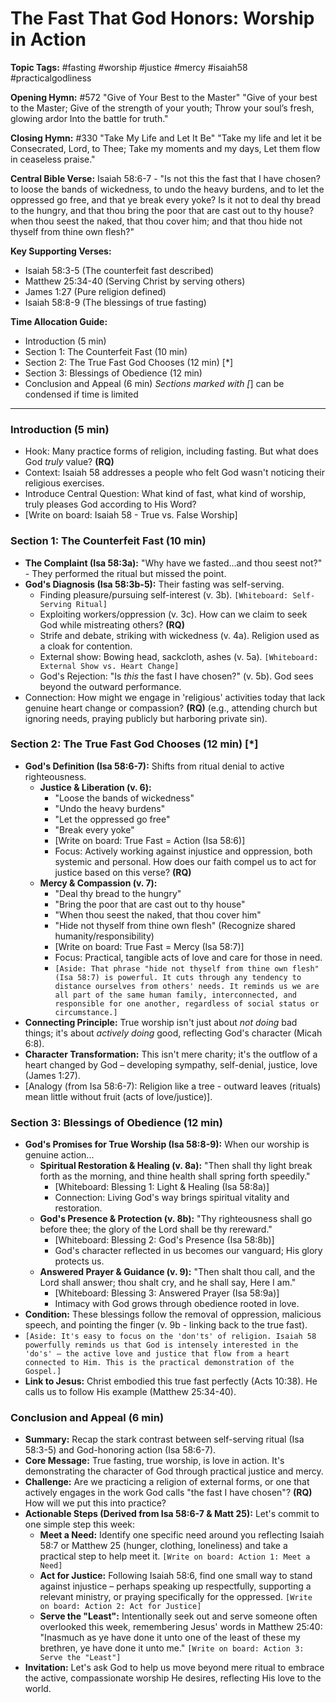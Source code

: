 # The Fast That God Honors: Worship in Action

**Topic Tags:** #fasting #worship #justice #mercy #isaiah58 #practicalgodliness

**Opening Hymn:** #572 "Give of Your Best to the Master"
"Give of your best to the Master; Give of the strength of your youth; Throw your soul’s fresh, glowing ardor Into the battle for truth."

**Closing Hymn:** #330 "Take My Life and Let It Be"
"Take my life and let it be Consecrated, Lord, to Thee; Take my moments and my days, Let them flow in ceaseless praise."

**Central Bible Verse:** Isaiah 58:6-7 - "Is not this the fast that I have chosen? to loose the bands of wickedness, to undo the heavy burdens, and to let the oppressed go free, and that ye break every yoke? Is it not to deal thy bread to the hungry, and that thou bring the poor that are cast out to thy house? when thou seest the naked, that thou cover him; and that thou hide not thyself from thine own flesh?"

**Key Supporting Verses:**
*   Isaiah 58:3-5 (The counterfeit fast described)
*   Matthew 25:34-40 (Serving Christ by serving others)
*   James 1:27 (Pure religion defined)
*   Isaiah 58:8-9 (The blessings of true fasting)

**Time Allocation Guide:**
- Introduction (5 min)
- Section 1: The Counterfeit Fast (10 min)
- Section 2: The True Fast God Chooses (12 min) [*]
- Section 3: Blessings of Obedience (12 min)
- Conclusion and Appeal (6 min)
*Sections marked with [*] can be condensed if time is limited

---

### Introduction (5 min)
-   Hook: Many practice forms of religion, including fasting. But what does God *truly* value? **(RQ)**
-   Context: Isaiah 58 addresses a people who felt God wasn't noticing their religious exercises.
-   Introduce Central Question: What kind of fast, what kind of worship, truly pleases God according to His Word?
-   [Write on board: Isaiah 58 - True vs. False Worship]

### Section 1: The Counterfeit Fast (10 min)
-   **The Complaint (Isa 58:3a):** "Why have we fasted...and thou seest not?" - They performed the ritual but missed the point.
-   **God's Diagnosis (Isa 58:3b-5):** Their fasting was self-serving.
    -   Finding pleasure/pursuing self-interest (v. 3b). `[Whiteboard: Self-Serving Ritual]`
    -   Exploiting workers/oppression (v. 3c). How can we claim to seek God while mistreating others? **(RQ)**
    -   Strife and debate, striking with wickedness (v. 4a). Religion used as a cloak for contention.
    -   External show: Bowing head, sackcloth, ashes (v. 5a). `[Whiteboard: External Show vs. Heart Change]`
    -   God's Rejection: "Is *this* the fast I have chosen?" (v. 5b). God sees beyond the outward performance.
-   Connection: How might we engage in 'religious' activities today that lack genuine heart change or compassion? **(RQ)** (e.g., attending church but ignoring needs, praying publicly but harboring private sin).

### Section 2: The True Fast God Chooses (12 min) [*]
-   **God's Definition (Isa 58:6-7):** Shifts from ritual denial to active righteousness.
    -   **Justice & Liberation (v. 6):**
        -   "Loose the bands of wickedness"
        -   "Undo the heavy burdens"
        -   "Let the oppressed go free"
        -   "Break every yoke"
        -   [Write on board: True Fast = Action (Isa 58:6)]
        -   Focus: Actively working against injustice and oppression, both systemic and personal. How does our faith compel us to act for justice based on this verse? **(RQ)**
    -   **Mercy & Compassion (v. 7):**
        -   "Deal thy bread to the hungry"
        -   "Bring the poor that are cast out to thy house"
        -   "When thou seest the naked, that thou cover him"
        -   "Hide not thyself from thine own flesh" (Recognize shared humanity/responsibility)
        -   [Write on board: True Fast = Mercy (Isa 58:7)]
        -   Focus: Practical, tangible acts of love and care for those in need.
        -   `[Aside: That phrase "hide not thyself from thine own flesh" (Isa 58:7) is powerful. It cuts through any tendency to distance ourselves from others' needs. It reminds us we are all part of the same human family, interconnected, and responsible for one another, regardless of social status or circumstance.]`
-   **Connecting Principle:** True worship isn't just about *not doing* bad things; it's about *actively doing* good, reflecting God's character (Micah 6:8).
-   **Character Transformation:** This isn't mere charity; it's the outflow of a heart changed by God – developing sympathy, self-denial, justice, love (James 1:27).
-   [Analogy (from Isa 58:6-7): Religion like a tree - outward leaves (rituals) mean little without fruit (acts of love/justice)].

### Section 3: Blessings of Obedience (12 min)
-   **God's Promises for True Worship (Isa 58:8-9):** When our worship is genuine action...
    -   **Spiritual Restoration & Healing (v. 8a):** "Then shall thy light break forth as the morning, and thine health shall spring forth speedily."
        -   [Whiteboard: Blessing 1: Light & Healing (Isa 58:8a)]
        -   Connection: Living God's way brings spiritual vitality and restoration.
    -   **God's Presence & Protection (v. 8b):** "Thy righteousness shall go before thee; the glory of the Lord shall be thy rereward."
        -   [Whiteboard: Blessing 2: God's Presence (Isa 58:8b)]
        -   God's character reflected in us becomes our vanguard; His glory protects us.
    -   **Answered Prayer & Guidance (v. 9):** "Then shalt thou call, and the Lord shall answer; thou shalt cry, and he shall say, Here I am."
        -   [Whiteboard: Blessing 3: Answered Prayer (Isa 58:9a)]
        -   Intimacy with God grows through obedience rooted in love.
-   **Condition:** These blessings follow the removal of oppression, malicious speech, and pointing the finger (v. 9b - linking back to the true fast).
-   `[Aside: It's easy to focus on the 'don'ts' of religion. Isaiah 58 powerfully reminds us that God is intensely interested in the 'do's' – the active love and justice that flow from a heart connected to Him. This is the practical demonstration of the Gospel.]`
-   **Link to Jesus:** Christ embodied this true fast perfectly (Acts 10:38). He calls us to follow His example (Matthew 25:34-40).

### Conclusion and Appeal (6 min)
-   **Summary:** Recap the stark contrast between self-serving ritual (Isa 58:3-5) and God-honoring action (Isa 58:6-7).
-   **Core Message:** True fasting, true worship, is love in action. It's demonstrating the character of God through practical justice and mercy.
-   **Challenge:** Are we practicing a religion of external forms, or one that actively engages in the work God calls "the fast I have chosen"? **(RQ)** How will we put this into practice?
-   **Actionable Steps (Derived from Isa 58:6-7 & Matt 25):** Let's commit to one simple step this week:
    *   **Meet a Need:** Identify one specific need around you reflecting Isaiah 58:7 or Matthew 25 (hunger, clothing, loneliness) and take a practical step to help meet it. `[Write on board: Action 1: Meet a Need]`
    *   **Act for Justice:** Following Isaiah 58:6, find one small way to stand against injustice – perhaps speaking up respectfully, supporting a relevant ministry, or praying specifically for the oppressed. `[Write on board: Action 2: Act for Justice]`
    *   **Serve the "Least":** Intentionally seek out and serve someone often overlooked this week, remembering Jesus' words in Matthew 25:40: "Inasmuch as ye have done it unto one of the least of these my brethren, ye have done it unto me." `[Write on board: Action 3: Serve the "Least"]`
-   **Invitation:** Let's ask God to help us move beyond mere ritual to embrace the active, compassionate worship He desires, reflecting His love to the world.
